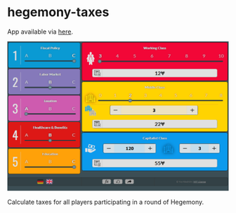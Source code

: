 # hegemony-taxes

App available via [here](https://yvo-niedrich.github.io/hegemony-taxes/).

![Screenshot](docs/screenshot.png)

Calculate taxes for all players participating in a round of Hegemony.
